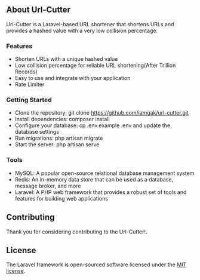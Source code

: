 ## About Url-Cutter

Url-Cutter is a Laravel-based URL shortener that shortens URLs and provides a hashed value with a very low collision percentage.

### Features

- Shorten URLs with a unique hashed value
- Low collision percentage for reliable URL shortening(After Trillion Records)
- Easy to use and integrate with your application
- Rate Limiter

### Getting Started

- Clone the repository: git clone https://github.com/iamgak/url-cutter.git
- Install dependencies: composer install
- Configure your database: cp .env.example .env and update the database settings
- Run migrations: php artisan migrate
- Start the server: php artisan serve

### Tools

- MySQL: A popular open-source relational database management system
- Redis: An in-memory data store that can be used as a database, message broker, and more
- Laravel: A PHP web framework that provides a robust set of tools and features for building web applications


## Contributing

Thank you for considering contributing to the Url-Cutter!.

## License

The Laravel framework is open-sourced software licensed under the [MIT license](https://opensource.org/licenses/MIT).
